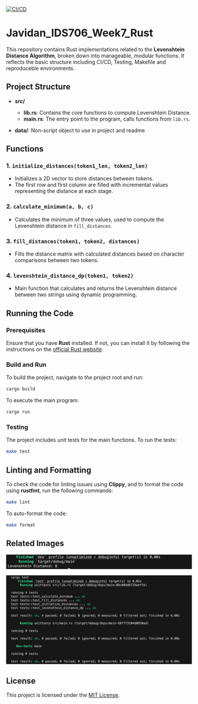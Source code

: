 [![CI/CD](https://github.com/nogibjj/Javidan_IDS706_Week7_Rust/actions/workflows/main.yaml/badge.svg)](https://github.com/nogibjj/Javidan_IDS706_Week7_Rust/actions/workflows/main.yaml)


# Javidan_IDS706_Week7_Rust

This repository contains Rust implementations related to the **Levenshtein Distance Algorithm**, broken down into manageable, modular functions. It reflects the basic structure including CI/CD, Testing, Makefile and reproduceble environments. 

## Project Structure

- **src/**
  - **lib.rs**: Contains the core functions to compute Levenshtein Distance.
  - **main.rs**: The entry point to the program, calls functions from `lib.rs`.

- **data/**: Non-script object to use in project and readme

## Functions

### 1. `initialize_distances(token1_len, token2_len)`
   - Initializes a 2D vector to store distances between tokens. 
   - The first row and first column are filled with incremental values representing the distance at each stage.

### 2. `calculate_minimum(a, b, c)`
   - Calculates the minimum of three values, used to compute the Levenshtein distance in `fill_distances`.

### 3. `fill_distances(token1, token2, distances)`
   - Fills the distance matrix with calculated distances based on character comparisons between two tokens.

### 4. `levenshtein_distance_dp(token1, token2)`
   - Main function that calculates and returns the Levenshtein distance between two strings using dynamic programming.

## Running the Code

### Prerequisites

Ensure that you have **Rust** installed. If not, you can install it by following the instructions on the [official Rust website](https://www.rust-lang.org/tools/install).

### Build and Run

To build the project, navigate to the project root and run:

```bash
cargo build
```

To execute the main program:

```bash
cargo run
```

### Testing

The project includes unit tests for the main functions. To run the tests:

```bash
make test
```

## Linting and Formatting

To check the code for linting issues using **Clippy**, and to format the code using **rustfmt**, run the following commands:

```bash
make lint
```

To auto-format the code:

```bash
make format
```

## Related Images
![Run Example Console Output](https://github.com/nogibjj/Javidan_IDS706_Week7_Rust/blob/ed1b2464843227c18ad819eaa6cd887f8917ae37/data/run.png)

![Test Example Console Output](https://github.com/nogibjj/Javidan_IDS706_Week7_Rust/blob/ed1b2464843227c18ad819eaa6cd887f8917ae37/data/testing.png)

## License

This project is licensed under the [MIT License](https://github.com/nogibjj/Javidan_IDS706_Week7_Rust/blob/232d3bb984b144f90a2425f53b2d900379e67cf5/LICENSE.txt).
